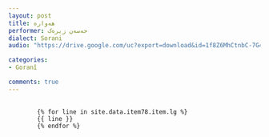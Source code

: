 ```yaml
---
layout: post
title: هه‌واره‌
performer: حه‌سه‌ن زیره‌ک
dialect: Sorani
audio: "https://drive.google.com/uc?export=download&id=1f8Z6MhCtnbC-7G4D1bnL0-yvyCYnsOH2"

categories:
- Goranî

comments: true
---
```


<div class="language-plaintext highlighter-rouge">
    <div class="highlight">
        <pre class="highlight">
            <code>
        {% for line in site.data.item78.item.lg %}
        {{ line }}
        {% endfor %}
            </code>
        </pre>
    </div>
</div>

